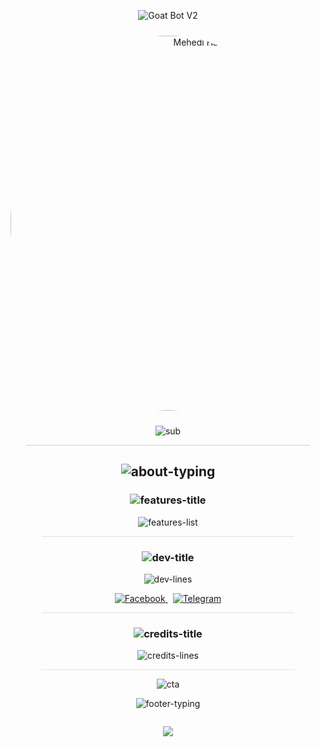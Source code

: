 <div align="center">

  <!-- Header typing + avatar -->
  <p align="center">
    <img src="https://readme-typing-svg.herokuapp.com?font=Orbitron&size=28&duration=3000&pause=500&color=00FFD1&center=true&vCenter=true&width=800&lines=🤖+Goat+Bot+V2+—+by+𝐌𝐞𝐡𝐞𝐝𝐢+𝐇𝐚𝐬𝐚𝐧+🐐" alt="Goat Bot V2"/>
  </p>

  <img src="https://i.imgur.com/sIdcQHH.jpeg" width="600" style="border-radius:50%;margin-top:10px;margin-bottom:10px;" alt="Mehedi Hasan"/>

  <!-- Sub-heading animated -->
  <p align="center">
    <img src="https://readme-typing-svg.herokuapp.com?font=Fira+Code&pause=1000&color=00C4FF&center=true&vCenter=true&width=580&lines=🚀+Goat+Bot+V2+Reloaded;⚡+Built+by+Mehedi+Hasan;💫+Fast%2C+Smart+%26+Reliable;💥+Messenger+Bot+Evolution" alt="sub"/>
  </p>

  <hr style="width:90%;opacity:0.2"/>

  <!-- About -->
  <h2>
    <img src="https://readme-typing-svg.herokuapp.com?font=Fira+Code&size=20&duration=2500&color=00FFD1&center=true&vCenter=true&width=760&lines=🌟+About;Goat+Bot+V2+—+A+next-level+Facebook+Messenger+bot,+redefined+by+Mehedi+Hasan." alt="about-typing" />
  </h2>

  <!-- Features -->
  <h3>
    <img src="https://readme-typing-svg.herokuapp.com?font=Fira+Code&size=20&duration=4000&pause=400&color=FFB86B&center=true&vCenter=true&width=760&lines=🛠+Features" alt="features-title"/>
  </h3>

  <p align="center">
    <img src="https://readme-typing-svg.herokuapp.com?font=Fira+Code&size=18&duration=3500&pause=300&color=FFFFFF&center=true&vCenter=true&width=760&lines=🚀+Auto+Reply+%26+Smart+Commands;🎭+Welcome+%2F+Leave+System;📦+Custom+Commands;🕹️+Admin+Tools+%26+Fun+Features;🌍+Multi-language+Support+(EN,+BN)" alt="features-list"/>
  </p>

  <hr style="width:80%;opacity:0.12"/>

  <!-- Developer Info -->
  <h3>
    <img src="https://readme-typing-svg.herokuapp.com?font=Fira+Code&size=20&duration=2800&pause=300&color=00C4FF&center=true&vCenter=true&width=760&lines=💡+Developer+Info" alt="dev-title"/>
  </h3>

  <p align="center">
    <img src="https://readme-typing-svg.herokuapp.com?font=Fira+Code&size=16&duration=3000&pause=200&color=00FFD1&center=true&vCenter=true&width=760&lines=👑+Developer:+Mehedi+Hasan;⚙️+Based+on:+Goat+Bot+V2+Framework;📆+Version:+2.0+(Custom+Edition)" alt="dev-lines"/>
  </p>

  <!-- Social Links -->
  <p align="center" style="margin-top:10px;">
    <a href="https://facebook.com/arakashiam" target="_blank">
      <img src="https://img.shields.io/badge/Facebook-1877F2?style=for-the-badge&logo=facebook&logoColor=white" alt="Facebook"/>
    </a>
    <a href="https://t.me/arakashiam" target="_blank" style="margin-left:8px;">
      <img src="https://img.shields.io/badge/Telegram-0088CC?style=for-the-badge&logo=telegram&logoColor=white" alt="Telegram"/>
    </a>
  </p>

  <hr style="width:80%;opacity:0.12"/>

  <!-- Credits -->
  <h3>
    <img src="https://readme-typing-svg.herokuapp.com?font=Fira+Code&size=20&duration=2600&pause=300&color=FF6B6B&center=true&vCenter=true&width=760&lines=❤️+Credits" alt="credits-title"/>
  </h3>

  <p align="center">
    <img src="https://readme-typing-svg.herokuapp.com?font=Fira+Code&size=16&duration=2800&pause=200&color=FF8C6B&center=true&vCenter=true&width=760&lines=Special+thanks+to+NTKhang+(original+creator)+for+the+base+framework." alt="credits-lines"/>
  </p>

  <hr style="width:80%;opacity:0.12"/>

  <!-- Call-to-action -->
  <p align="center">
    <img src="https://readme-typing-svg.herokuapp.com?font=Fira+Code&pause=1000&color=00FFD1&center=true&vCenter=true&width=620&lines=Made+with+%E2%9D%A4%EF%B8%8F+by+Mehedi+Hasan;Follow+on+FB+and+TG+for+updates!" alt="cta" />
  </p>

  <!-- Footer -->
  <p align="center" style="margin-top:10px;">
    <img src="https://readme-typing-svg.herokuapp.com?font=Orbitron&size=14&duration=2200&pause=200&color=FFFFFF&center=true&vCenter=true&width=760&lines=⚡+Ready+to+use+%7C+Premium+style+available+%7C+Contact:+@arakashiam" alt="footer-typing"/>
  </p>

  <img src="https://capsule-render.vercel.app/api?type=waving&color=gradient&height=80&section=footer" style="margin-top:14px;"/>

</div>
